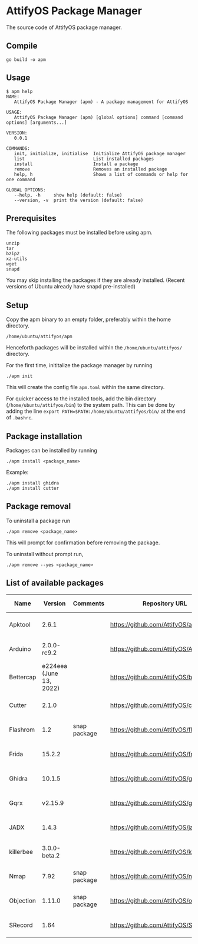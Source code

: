# AttifyOS Package Manager

The source code of AttifyOS package manager.

## Compile

```
go build -o apm
```

## Usage

```
$ apm help
NAME:
   AttifyOS Package Manager (apm) - A package management for AttifyOS

USAGE:
   AttifyOS Package Manager (apm) [global options] command [command options] [arguments...]

VERSION:
   0.0.1

COMMANDS:
   init, initialize, initialise  Initialize AttifyOS package manager
   list                          List installed packages
   install                       Install a package
   remove                        Removes an installed package
   help, h                       Shows a list of commands or help for one command

GLOBAL OPTIONS:
   --help, -h     show help (default: false)
   --version, -v  print the version (default: false)
```

## Prerequisites

The following packages must be installed before using apm.

```
unzip
tar
bzip2
xz-utils
wget
snapd
```

You may skip installing the packages if they are already installed.
(Recent versions of Ubuntu already have snapd pre-installed)

## Setup

Copy the apm binary to an empty folder, preferably within the home directory.

```
/home/ubuntu/attifyos/apm
```

Henceforth packages will be installed within the `/home/ubuntu/attifyos/` directory.

For the first time, inititalize the package manager by running

```
./apm init
```

This will create the config file `apm.toml` within the same directory.

For quicker access to the installed tools, add the bin directory (`/home/ubuntu/attifyos/bin`) to the system path. This can be done by adding the line `export PATH=$PATH:/home/ubuntu/attifyos/bin/` at the end of `.bashrc`.

## Package installation 

Packages can be installed by running
```
./apm install <package_name>
```

Example:
```
./apm install ghidra
./apm install cutter
```

## Package removal

To uninstall a package run
```
./apm remove <package_name>
```

This will prompt for confirmation before removing the package.

To uninstall without prompt run,
```
./apm remove --yes <package_name>
```

## List of available packages

| Name      | Version                 | Comments     | Repository URL                         | Build date   |
|-----------|-------------------------|--------------|----------------------------------------|--------------|
| Apktool   | 2.6.1                   |              | https://github.com/AttifyOS/apktool    | Aug 8, 2022  |
| Arduino   | 2.0.0-rc9.2             |              | https://github.com/AttifyOS/ArduinoIDE | Aug 12, 2022 |
| Bettercap | e224eea (June 13, 2022) |              | https://github.com/AttifyOS/bettercap  | Aug 8, 2022  |
| Cutter    | 2.1.0                   |              | https://github.com/AttifyOS/cutter     | Aug 5, 2022  |
| Flashrom  | 1.2                     | snap package | https://github.com/AttifyOS/flashrom   | Aug 12, 2022 |
| Frida     | 15.2.2                  |              | https://github.com/AttifyOS/frida      | Aug 8, 2022  |
| Ghidra    | 10.1.5                  |              | https://github.com/AttifyOS/ghidra     | Aug 5, 2022  |
| Gqrx      | v2.15.9                 |              | https://github.com/AttifyOS/gqrx       | Aug 16, 2022 |
| JADX      | 1.4.3                   |              | https://github.com/AttifyOS/jadx       | Aug 5, 2022  |
| killerbee | 3.0.0-beta.2            |              | https://github.com/AttifyOS/killerbee  | Aug 13, 2022 |
| Nmap      | 7.92                    | snap package | https://github.com/AttifyOS/nmap       | Aug 11, 2022 |
| Objection | 1.11.0                  | snap package | https://github.com/AttifyOS/objection  | Aug 10, 2022 |
| SRecord   | 1.64                    |              | https://github.com/AttifyOS/SRecord    | Aug 13, 2022 |